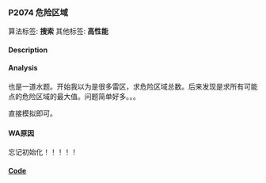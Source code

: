 
### P2074 危险区域

算法标签: **搜索**
其他标签: **高性能**

#### Description


#### Analysis


也是一道水题。开始我以为是很多雷区，求危险区域总数。后来发现是求所有可能点的危险区域的最大值。问题简单好多。。。

直接模拟即可。


#### WA原因

忘记初始化！！！！！


#### [Code](../../cpp/20/p2074.cpp)


